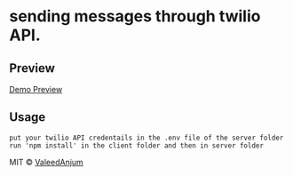 # sending messages through twilio API.

## Preview

[Demo Preview](https://github.com/ValeedAnjum/twilio/blob/master/client/public/twilio.jpg)

## Usage

```
put your twilio API credentails in the .env file of the server folder
run 'npm install' in the client folder and then in server folder
```

MIT © [ValeedAnjum](https://github.com/ValeedAnjum)

